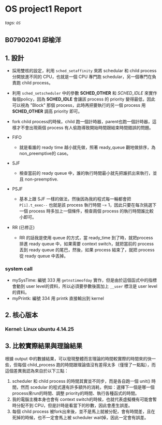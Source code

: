 # OS project1 Report
###### tags: `OS`
## B07902041 邱榆洋
## 1. 設計
- 採用雙核的設定，利用 `sched_setaffinity` 來將 schedular 和 child process 分開放進不同的 CPU，也就是一個 CPU 專門跑 schedular，另一個專門在負責跑 child process。

- 利用 `sched_setscheduler` 中的參數 **SCHED_OTHER** 和 *SCHED_IDLE* 來實作每個policy，因為 **SCHED_IDLE** 會讓該 process 的 priority 變得最低，因此可以視為 "Block" 那個 process，此時再把要執行的另一個 process 用 **SCHED_OTHER** 調高 priority 即可。

- fork child process的時候，child 跑一個計時器，parent也跑一個計時器，這樣才不會出現兩個 process 有人偷跑導致開始時間跟結束時間錯誤的問題。

- FIFO
    - 就是看誰的 ready time 越小就先做，照著 ready_queue 觀地做排序，為 non_preemptive的 case。

- SJF
    - 檢查當前的 ready queue 中，誰的執行時間最小就先把誰抓出來執行，並且 non-preemptive.

- PSJF
    - 基本上跟 SJF 一樣的做法，然後因為我的程式每一輪都會把 `P[i].t_exec--` 也就是該 process 執行時間 -= 1，因此只要在每次挑選下一個 process 時多加上一個條件，檢查兩個 process 的執行時間誰比較小即可。

- RR (已修正)
    - RR 的話我是使用 queue 的方式，當 ready_time 到了時，就把process 排進 ready queue 中，如果需要 context switch，就把當前的 process 丟到 ready queue 的尾巴，然後，如果 process 結束了，就把 process 從 ready queue 中丟掉。

### system call
- mySysTime: 編號 333
    用 `getnstimeofday` 實作，但是由於這個函式中的指標會動到 user level的資料，所以必須要參數後面加上 `__user` 標注是 user level 的資料。
- myPrintk: 編號 334
    用 printk 直接輸出到 kernel
## 2. 核心版本
### Kernel: Linux ubuntu 4.14.25

## 3. 比較實際結果與理論結果

根據 output 中的數據結果，可以發現整體而言理論的時間較實際的時間來的快一些，但每個 child_process 跑的時間跟理論值沒有差得太多（僅慢了一點點），而這個差異我認為來自於以下三點：
1. scheduler 和 child process 的時間其實並不同步，而是各自跑一個 unit() 時間，然而 scedular 的程式還有許多額外的消耗，例如：選擇下一個是哪一個process來run的時間、調整 priority的時間、執行各種函式的時間。
2. 我的電腦主機本身也會有 context switch的時候，也就代表虛擬機有可能會暫時分配不到 CPU，但是計時是看當下的秒數，因此會產生誤差。
3. 每個 child process 被fork出來後，並不是馬上就被分配，會有時間差，且在死掉的時候，也不一定會馬上被 scheduler wait掉，因此一定會有誤差。